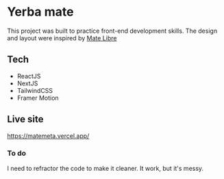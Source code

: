 # Yerba mate

This project was built to practice front-end development skills. The design and layout were inspired by [Mate Libre](https://matelibre.com/)

## Tech

- ReactJS
- NextJS
- TailwindCSS
- Framer Motion

## Live site

https://matemeta.vercel.app/

### To do

I need to refractor the code to make it cleaner. It work, but it's messy.
